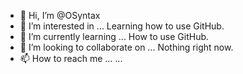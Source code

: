 - 👋 Hi, I’m @OSyntax
- 👀 I’m interested in ... Learning how to use GitHub.
- 🌱 I’m currently learning ... How to use GitHub.
- 💞️ I’m looking to collaborate on ... Nothing right now.
- 📫 How to reach me ... ...

<!---
OSyntax/OSyntax is a ✨ special ✨ repository because its `README.md` (this file) appears on your GitHub profile.
You can click the Preview link to take a look at your changes.
--->
